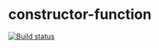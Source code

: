 # constructor-function

[![Build status](https://ci.appveyor.com/api/projects/status/baxvuoc39g94wxai?svg=true)](https://ci.appveyor.com/project/lan-mak/constructor-function-jmpvw)

